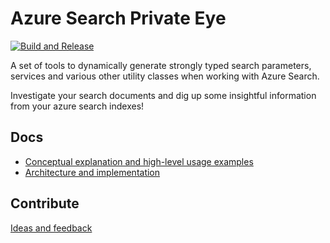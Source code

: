 # Azure Search Private Eye
[![Build and Release](https://github.com/marengohue/private-eye/actions/workflows/build.yml/badge.svg)](https://github.com/marengohue/private-eye/actions/workflows/build.yml)

A set of tools to dynamically generate strongly typed search parameters, services and various other utility classes when working with Azure Search.

Investigate your search documents and dig up some insightful information from your azure search indexes!

## Docs
- [Conceptual explanation and high-level usage examples](doc/CONCEPT.md)
- [Architecture and implementation](doc/IMPLEMENTATION.md)

## Contribute
[Ideas and feedback](https://github.com/marengohue/private-eye/issues/new)
